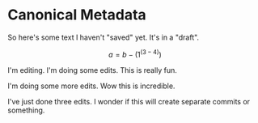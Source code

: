 # Canonical Metadata

So here's some text I haven't "saved" yet. It's in a "draft".

$$
a = b - (1^(3-4))
$$

I'm editing. I'm doing some edits. This is really fun.

I'm doing some more edits. Wow this is incredible.

I've just done three edits. I wonder if this will create separate commits or something.





